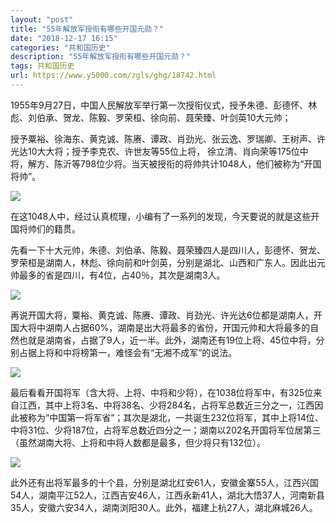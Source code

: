 ```yaml
---
layout: "post"
title: "55年解放军授衔有哪些开国元勋？"
date: "2018-12-17 16:15"
categories: "共和国历史"
description: "55年解放军授衔有哪些开国元勋？"
tags: 共和国历史
url: https://www.y5000.com/zgls/ghg/18742.html
---
```






1955年9月27日，中国人民解放军举行第一次授衔仪式，授予朱德、彭德怀、林彪、刘伯承、贺龙、陈毅、罗荣桓、徐向前、聂荣臻、叶剑英10大元帅；

授予粟裕、徐海东、黄克诚、陈赓、谭政、肖劲光、张云逸、罗瑞卿、王树声、许光达10大大将；授予李克农、许世友等55位上将，
徐立清、肖向荣等175位中将，解方、陈沂等798位少将。当天被授衔的将帅共计1048人，他们被称为“开国将帅”。

![](https://img.y5000.com/uploads/allimg/170406/8-1F406140T4616.jpg)

在这1048人中，经过认真梳理，小编有了一系列的发现，今天要说的就是这些开国将帅们的籍贯。

先看一下十大元帅，朱德、刘伯承、陈毅、聂荣臻四人是四川人，彭德怀、贺龙、罗荣桓是湖南人，林彪、徐向前和叶剑英，分别是湖北、山西和广东人。因此出元帅最多的省是四川，有4位，占40％，其次是湖南3人。

![](https://img.y5000.com/uploads/allimg/170406/8-1F406140U1119.jpg)

再说开国大将，粟裕、黄克诚、陈赓、谭政、肖劲光、许光达6位都是湖南人，开国大将中湖南人占据60%，湖南是出大将最多的省份，开国元帅和大将最多的自然也就是湖南省，占据了9人，近一半。此外，湖南还有19位上将、45位中将，分别占据上将和中将榜第一，难怪会有“无湘不成军”的说法。

![](https://img.y5000.com/uploads/allimg/170406/8-1F406140UX07.jpg)

最后看看开国将军（含大将、上将、中将和少将），在1038位将军中，有325位来自江西，其中上将3名、中将38名、少将284名，占将军总数近三分之一，江西因此被称为“中国第一将军省”；其次是湖北，一共诞生232位将军，其中上将14位、中将31位、少将187位，占将军总数近四分之一；湖南以202名开国将军位居第三（虽然湖南大将、上将和中将人数都是最多，但少将只有132位）。

![](https://img.y5000.com/uploads/allimg/170406/8-1F406140Z9129.jpg)

此外还有出将军最多的十个县，分别是湖北红安61人，安徽金寨55人，江西兴国54人，湖南平江52人，江西吉安46人，江西永新41人，湖北大悟37人，河南新县35人，安徽六安34人，湖南浏阳30人。此外，福建上杭27人，湖北麻城26人。
